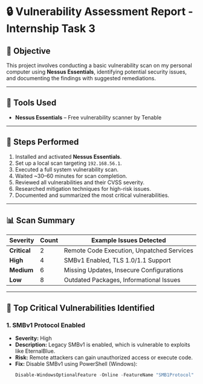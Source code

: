 # 🔒 Vulnerability Assessment Report - Internship Task 3

## 📌 Objective
This project involves conducting a basic vulnerability scan on my personal computer using **Nessus Essentials**, identifying potential security issues, and documenting the findings with suggested remediations.

---

## 🧰 Tools Used

- **Nessus Essentials** – Free vulnerability scanner by Tenable


---

## 📝 Steps Performed

1. Installed and activated **Nessus Essentials**.
2. Set up a local scan targeting `192.168.56.1`.
3. Executed a full system vulnerability scan.
4. Waited ~30–60 minutes for scan completion.
5. Reviewed all vulnerabilities and their CVSS severity.
6. Researched mitigation techniques for high-risk issues.
7. Documented and summarized the most critical vulnerabilities.

---

## 📊 Scan Summary

| Severity    | Count | Example Issues Detected                      |
|-------------|-------|----------------------------------------------|
| **Critical** | 2     | Remote Code Execution, Unpatched Services    |
| **High**     | 4     | SMBv1 Enabled, TLS 1.0/1.1 Support           |
| **Medium**   | 6     | Missing Updates, Insecure Configurations     |
| **Low**      | 8     | Outdated Packages, Informational Issues      |

---

## 🚨 Top Critical Vulnerabilities Identified

### 1. **SMBv1 Protocol Enabled**
- **Severity:** High
- **Description:** Legacy SMBv1 is enabled, which is vulnerable to exploits like EternalBlue.
- **Risk:** Remote attackers can gain unauthorized access or execute code.
- **Fix:** Disable SMBv1 using PowerShell (Windows):
  ```powershell
  Disable-WindowsOptionalFeature -Online -FeatureName "SMB1Protocol"
